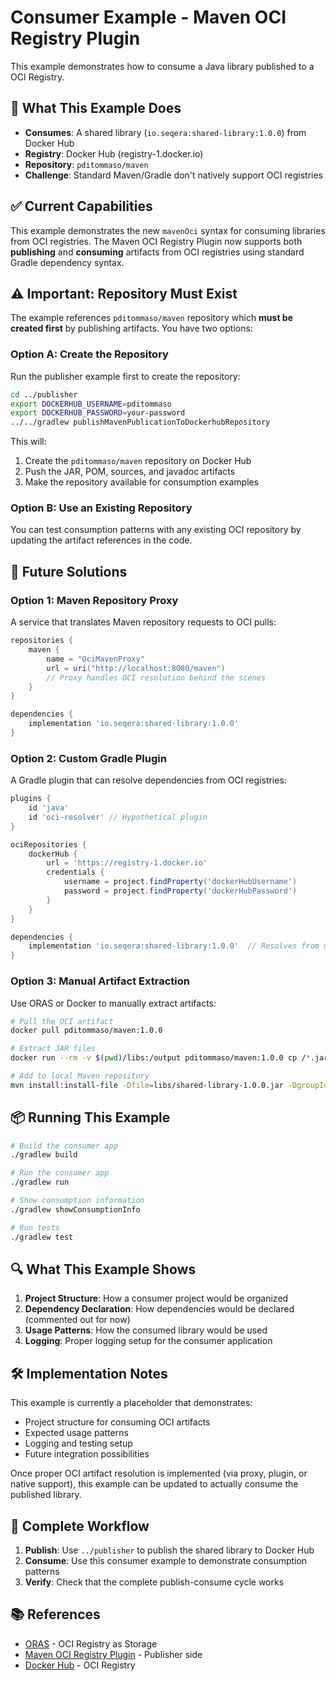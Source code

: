 # Consumer Example - Maven OCI Registry Plugin

This example demonstrates how to consume a Java library published to a OCI Registry.

## 🎯 What This Example Does

- **Consumes**: A shared library (`io.seqera:shared-library:1.0.0`) from Docker Hub
- **Registry**: Docker Hub (registry-1.docker.io)
- **Repository**: `pditommaso/maven`
- **Challenge**: Standard Maven/Gradle don't natively support OCI registries

## ✅ Current Capabilities

This example demonstrates the new `mavenOci` syntax for consuming libraries from OCI registries. The Maven OCI Registry Plugin now supports both **publishing** and **consuming** artifacts from OCI registries using standard Gradle dependency syntax.

## ⚠️ Important: Repository Must Exist

The example references `pditommaso/maven` repository which **must be created first** by publishing artifacts. You have two options:

### Option A: Create the Repository
Run the publisher example first to create the repository:

```bash
cd ../publisher
export DOCKERHUB_USERNAME=pditommaso
export DOCKERHUB_PASSWORD=your-password
../../gradlew publishMavenPublicationToDockerhubRepository
```

This will:
1. Create the `pditommaso/maven` repository on Docker Hub
2. Push the JAR, POM, sources, and javadoc artifacts
3. Make the repository available for consumption examples

### Option B: Use an Existing Repository
You can test consumption patterns with any existing OCI repository by updating the artifact references in the code.

## 🚀 Future Solutions

### Option 1: Maven Repository Proxy
A service that translates Maven repository requests to OCI pulls:

```gradle
repositories {
    maven {
        name = "OciMavenProxy"
        url = uri("http://localhost:8080/maven")
        // Proxy handles OCI resolution behind the scenes
    }
}

dependencies {
    implementation 'io.seqera:shared-library:1.0.0'
}
```

### Option 2: Custom Gradle Plugin
A Gradle plugin that can resolve dependencies from OCI registries:

```gradle
plugins {
    id 'java'
    id 'oci-resolver' // Hypothetical plugin
}

ociRepositories {
    dockerHub {
        url = 'https://registry-1.docker.io'
        credentials {
            username = project.findProperty('dockerHubUsername')
            password = project.findProperty('dockerHubPassword')
        }
    }
}

dependencies {
    implementation 'io.seqera:shared-library:1.0.0'  // Resolves from mavenOci repository
}
```

### Option 3: Manual Artifact Extraction
Use ORAS or Docker to manually extract artifacts:

```bash
# Pull the OCI artifact
docker pull pditommaso/maven:1.0.0

# Extract JAR files
docker run --rm -v $(pwd)/libs:/output pditommaso/maven:1.0.0 cp /*.jar /output/

# Add to local Maven repository
mvn install:install-file -Dfile=libs/shared-library-1.0.0.jar -DgroupId=io.seqera -DartifactId=shared-library -Dversion=1.0.0 -Dpackaging=jar
```

## 📦 Running This Example

```bash
# Build the consumer app
./gradlew build

# Run the consumer app
./gradlew run

# Show consumption information
./gradlew showConsumptionInfo

# Run tests
./gradlew test
```

## 🔍 What This Example Shows

1. **Project Structure**: How a consumer project would be organized
2. **Dependency Declaration**: How dependencies would be declared (commented out for now)
3. **Usage Patterns**: How the consumed library would be used
4. **Logging**: Proper logging setup for the consumer application

## 🛠️ Implementation Notes

This example is currently a placeholder that demonstrates:
- Project structure for consuming OCI artifacts
- Expected usage patterns
- Logging and testing setup
- Future integration possibilities

Once proper OCI artifact resolution is implemented (via proxy, plugin, or native support), this example can be updated to actually consume the published library.

## 🎉 Complete Workflow

1. **Publish**: Use `../publisher` to publish the shared library to Docker Hub
2. **Consume**: Use this consumer example to demonstrate consumption patterns
3. **Verify**: Check that the complete publish-consume cycle works

## 📚 References

- [ORAS](https://oras.land/) - OCI Registry as Storage
- [Maven OCI Registry Plugin](../../README.md) - Publisher side
- [Docker Hub](https://hub.docker.com/) - OCI Registry
